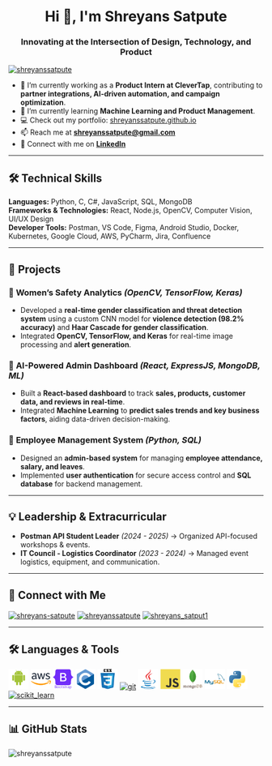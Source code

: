 <h1 align="center">Hi 👋, I'm Shreyans Satpute</h1>
<h3 align="center">Innovating at the Intersection of Design, Technology, and Product</h3>

<p align="left"> <a href="https://github.com/ryo-ma/github-profile-trophy"><img src="https://github-profile-trophy.vercel.app/?username=shreyanssatpute" alt="shreyanssatpute" /></a> </p>

- 🔭 I’m currently working as a **Product Intern at CleverTap**, contributing to **partner integrations, AI-driven automation, and campaign optimization**.  
- 🌱 I’m currently learning **Machine Learning and Product Management**.  
- 💻 Check out my portfolio: [shreyanssatpute.github.io](https://shreyanssatpute.github.io/Task1-Portfolio/)  
- 📫 Reach me at **shreyanssatpute@gmail.com**  
- 📄 Connect with me on **[LinkedIn](https://www.linkedin.com/in/shreyans-satpute-739b16246/)**  

---

## 🛠️ Technical Skills  

**Languages:** Python, C, C#, JavaScript, SQL, MongoDB  
**Frameworks & Technologies:** React, Node.js, OpenCV, Computer Vision, UI/UX Design  
**Developer Tools:** Postman, VS Code, Figma, Android Studio, Docker, Kubernetes, Google Cloud, AWS, PyCharm, Jira, Confluence  

---

## 🚀 Projects  

### 🔹 **Women’s Safety Analytics** *(OpenCV, TensorFlow, Keras)*  
- Developed a **real-time gender classification and threat detection system** using a custom CNN model for **violence detection (98.2% accuracy)** and **Haar Cascade for gender classification**.  
- Integrated **OpenCV, TensorFlow, and Keras** for real-time image processing and **alert generation**.  

### 🔹 **AI-Powered Admin Dashboard** *(React, ExpressJS, MongoDB, ML)*  
- Built a **React-based dashboard** to track **sales, products, customer data, and reviews in real-time**.  
- Integrated **Machine Learning** to **predict sales trends and key business factors**, aiding data-driven decision-making.  

### 🔹 **Employee Management System** *(Python, SQL)*  
- Designed an **admin-based system** for managing **employee attendance, salary, and leaves**.  
- Implemented **user authentication** for secure access control and **SQL database** for backend management.  

---

## 💡 Leadership & Extracurricular  

- **Postman API Student Leader** *(2024 - 2025)* → Organized API-focused workshops & events.  
- **IT Council - Logistics Coordinator** *(2023 - 2024)* → Managed event logistics, equipment, and communication.  

---

## 🔗 Connect with Me  

<p align="left">
<a href="https://www.linkedin.com/in/shreyans-satpute-739b16246" target="blank"><img align="center" src="https://raw.githubusercontent.com/rahuldkjain/github-profile-readme-generator/master/src/images/icons/Social/linked-in-alt.svg" alt="shreyans-satpute" height="30" width="40" /></a>
<a href="https://github.com/shreyanssatpute" target="blank"><img align="center" src="https://raw.githubusercontent.com/rahuldkjain/github-profile-readme-generator/master/src/images/icons/Social/github.svg" alt="shreyanssatpute" height="30" width="40" /></a>
<a href="https://www.hackerrank.com/shreyans_satput1" target="blank"><img align="center" src="https://raw.githubusercontent.com/rahuldkjain/github-profile-readme-generator/master/src/images/icons/Social/hackerrank.svg" alt="shreyans_satput1" height="30" width="40" /></a>
</p>

---

## 🛠️ Languages & Tools  

<p align="left">
  <a href="https://developer.android.com" target="_blank"><img src="https://raw.githubusercontent.com/devicons/devicon/master/icons/android/android-original-wordmark.svg" alt="android" width="40" height="40"/></a>
  <a href="https://aws.amazon.com" target="_blank"><img src="https://raw.githubusercontent.com/devicons/devicon/master/icons/amazonwebservices/amazonwebservices-original-wordmark.svg" alt="aws" width="40" height="40"/></a>
  <a href="https://getbootstrap.com" target="_blank"><img src="https://raw.githubusercontent.com/devicons/devicon/master/icons/bootstrap/bootstrap-plain-wordmark.svg" alt="bootstrap" width="40" height="40"/></a>
  <a href="https://www.cprogramming.com/" target="_blank"><img src="https://raw.githubusercontent.com/devicons/devicon/master/icons/c/c-original.svg" alt="c" width="40" height="40"/></a>
  <a href="https://www.w3schools.com/css/" target="_blank"><img src="https://raw.githubusercontent.com/devicons/devicon/master/icons/css3/css3-original-wordmark.svg" alt="css3" width="40" height="40"/></a>
  <a href="https://git-scm.com/" target="_blank"><img src="https://www.vectorlogo.zone/logos/git-scm/git-scm-icon.svg" alt="git" width="40" height="40"/></a>
  <a href="https://www.java.com" target="_blank"><img src="https://raw.githubusercontent.com/devicons/devicon/master/icons/java/java-original.svg" alt="java" width="40" height="40"/></a>
  <a href="https://developer.mozilla.org/en-US/docs/Web/JavaScript" target="_blank"><img src="https://raw.githubusercontent.com/devicons/devicon/master/icons/javascript/javascript-original.svg" alt="javascript" width="40" height="40"/></a>
  <a href="https://www.mongodb.com/" target="_blank"><img src="https://raw.githubusercontent.com/devicons/devicon/master/icons/mongodb/mongodb-original-wordmark.svg" alt="mongodb" width="40" height="40"/></a>
  <a href="https://www.mysql.com/" target="_blank"><img src="https://raw.githubusercontent.com/devicons/devicon/master/icons/mysql/mysql-original-wordmark.svg" alt="mysql" width="40" height="40"/></a>
  <a href="https://www.python.org" target="_blank"><img src="https://raw.githubusercontent.com/devicons/devicon/master/icons/python/python-original.svg" alt="python" width="40" height="40"/></a>
  <a href="https://scikit-learn.org/" target="_blank"><img src="https://upload.wikimedia.org/wikipedia/commons/0/05/Scikit_learn_logo_small.svg" alt="scikit_learn" width="40" height="40"/></a>
</p>

---

## 📊 GitHub Stats  

<p><img align="center" src="https://github-readme-streak-stats.herokuapp.com/?user=shreyanssatpute&" alt="shreyanssatpute" /></p>
